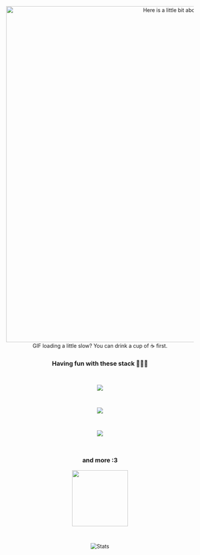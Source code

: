 <div align="center">
  <div align="center">
    <img src="./prev.gif" alt="Here is a little bit about me!" width="900">
    <br > GIF loading a little slow? You can drink a cup of ☕ first.<br/>
  </div>

  ### **Having fun with these stack 👨🏽‍💻**
  
  <br/>
  <div>
    <p align="center">
      <a href="https://skillicons.dev">
        <img src="https://skillicons.dev/icons?i=js,ts,python,git,nextjs,react,nodejs,expressjs" />
      </a>
    </p>
  </div>
  <br/>
  <div>
    <p align="center">
      <a href="https://skillicons.dev">
        <img src="https://skillicons.dev/icons?i=html,css,mysql,prisma,github" />
      </a>
    </p>
  </div>
  <br/>
  <div>
    <p align="center">
      <a href="https://skillicons.dev">
        <img src="https://skillicons.dev/icons?i=django,astro,tailwind,vite" />
      </a>
    </p>
  </div>
  
  <br/>
  
  ### and more :3
  
  <div>
    <p align="center">
      <a href="https://skillicons.dev">
        <img src="https://skillicons.dev/icons?i=java,vscode,planetscale" width="150"/>
      </a>
    </p>
  </div>
  
  <br/>
  
  ![Stats](https://github-readme-stats.vercel.app/api?username=Ripdiegozz&theme=dark&show_icons=true&bg_color=1a1a1a&icon_color=a0ffff)
  
  <br/>
  
</div>

